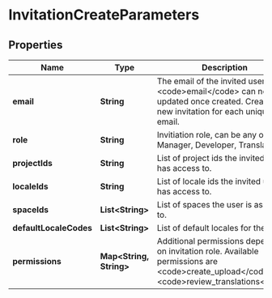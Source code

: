 

# InvitationCreateParameters

## Properties

Name | Type | Description | Notes
------------ | ------------- | ------------- | -------------
**email** | **String** | The email of the invited user. The &lt;code&gt;email&lt;/code&gt; can not be updated once created. Create a new invitation for each unique email. |  [optional]
**role** | **String** | Invitiation role, can be any of Manager, Developer, Translator. |  [optional]
**projectIds** | **String** | List of project ids the invited user has access to. |  [optional]
**localeIds** | **String** | List of locale ids the invited user has access to. |  [optional]
**spaceIds** | **List&lt;String&gt;** | List of spaces the user is assigned to. |  [optional]
**defaultLocaleCodes** | **List&lt;String&gt;** | List of default locales for the user. |  [optional]
**permissions** | **Map&lt;String, String&gt;** | Additional permissions depending on invitation role. Available permissions are &lt;code&gt;create_upload&lt;/code&gt; and &lt;code&gt;review_translations&lt;/code&gt; |  [optional]



